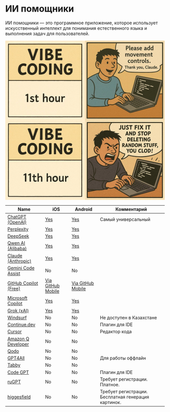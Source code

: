 # ИИ помощники

ИИ помощники — это программное приложение, которое использует искусственный интеллект для понимания естественного языка и выполнения задач для пользователей.  

![alt text](img/img_27.png)

<table>
  <thead>
    <tr>
      <th>Name</th>
      <th>iOS</th>
      <th>Android</th>
      <th>Комментарий</th>
    </tr>
  </thead>
  <tbody>
    <tr>
      <td><a href="https://chatgpt.com/">ChatGPT (OpenAI)</a></td>
      <td><a href="https://apps.apple.com/us/app/chatgpt/id6448311069">Yes</a></td>
      <td><a href="https://play.google.com/store/apps/details?id=com.openai.chatgpt">Yes</a></td>
      <td>Самый универсальный</td>
    </tr>
    <tr>
      <td><a href="https://www.perplexity.ai/">Perplexity</a></td>
      <td><a href="https://apps.apple.com/us/app/perplexity-ask-anything/id1668000334">Yes</a></td>
      <td><a href="https://play.google.com/store/apps/details?id=ai.perplexity.ask">Yes</a></td>
      <td></td>
    </tr>
    <tr>
      <td><a href="https://www.deepseek.com/">DeepSeek</a></td>
      <td><a href="https://apps.apple.com/us/app/deepseek-ai-assistant/id6737597349">Yes</a></td>
      <td><a href="https://play.google.com/store/apps/details?id=com.deepseek.ai">Yes</a></td>
      <td></td>
    </tr>
    <tr>
      <td><a href="https://qwen.ai/">Qwen AI (Alibaba)</a></td>
      <td><a href="https://apps.apple.com/app/id6743778442">Yes</a></td>
      <td><a href="https://play.google.com/store/apps/details?id=ai.qwenlm.chat.android&pli=1">Yes</a></td>
      <td></td>
    </tr>
    <tr>
      <td><a href="https://claude.ai/">Claude (Anthropic)</a></td>
      <td><a href="https://apps.apple.com/us/app/claude-by-anthropic/id6473753684">Yes</a></td>
      <td><a href="https://play.google.com/store/apps/details?id=ai.claude.app">Yes</a></td>
      <td></td>
    </tr>
    <tr>
      <td><a href="https://codeassist.google">Gemini Code Assist</a></td>
      <td>No</td>
      <td>No</td>
      <td></td>
    </tr>
    <tr>
      <td><a href="https://github.com/features/copilot">GitHub Copilot (Free)</a></td>
      <td><a href="https://apps.apple.com/us/app/github/id1477376905">Via GitHub Mobile</a></td>
      <td><a href="https://play.google.com/store/apps/details?id=com.github.android">Via GitHub Mobile</a></td>
      <td></td>
    </tr>
    <tr>
      <td><a href="https://copilot.microsoft.com/">Microsoft Copilot</a></td>
      <td><a href="https://apps.apple.com/us/app/microsoft-copilot/id6472538445">Yes</a></td>
      <td><a href="https://play.google.com/store/apps/details?id=com.microsoft.copilot">Yes</a></td>
      <td></td>
    </tr>
    <tr>
      <td><a href="https://grok.com/">Grok (xAI)</a></td>
      <td><a href="https://apps.apple.com/us/app/grok/id6670324846">Yes</a></td>
      <td><a href="https://play.google.com/store/apps/details?id=ai.x.grok">Yes</a></td>
      <td></td>
    </tr>
    <tr>
      <td><a href="https://windsurf.com/">Windsurf</a></td>
      <td>No</td>
      <td>No</td>
      <td>Не доступен в Казахстане</td>
    </tr>
    <tr>
      <td><a href="https://www.continue.dev/">Continue.dev</a></td>
      <td>No</td>
      <td>No</td>
      <td>Плагин для IDE</td>
    </tr>
    <tr>
      <td><a href="https://cursor.com/">Cursor</a></td>
      <td>No</td>
      <td>No</td>
      <td>Редактор кода</td>
    </tr>
    <tr>
      <td><a href="https://aws.amazon.com/ru/q/developer/">Amazon Q Developer</a></td>
      <td>No</td>
      <td>No</td>
      <td></td>
    </tr>
    <tr>
      <td><a href="https://www.qodo.ai/">Qodo</a></td>
      <td>No</td>
      <td>No</td>
      <td></td>
    </tr>
    <tr>
      <td><a href="https://www.nomic.ai/gpt4all">GPT4All</a></td>
      <td>No</td>
      <td>No</td>
      <td>Для работы оффлайн</td>
    </tr>
    <tr>
      <td><a href="https://www.tabbyml.com/">Tabby</a></td>
      <td>No</td>
      <td>No</td>
      <td></td>
    </tr>
    <tr>
      <td><a href="https://www.codegpt.co/">Code GPT</a></td>
      <td>No</td>
      <td>No</td>
      <td>Плагин для IDE</td>
    </tr>
    <tr>
      <td><a href="https://rugpt.io/">ruGPT</a></td>
      <td>No</td>
      <td>No</td>
      <td>Требует регистрации. Платное.</td>
    </tr>
    <tr>
      <td><a href="https://higgsfield.ai/chat">higgesfield</a></td>
      <td>No</td>
      <td>No</td>
      <td>Требует регистрации. Бесплатная генерация картинок.</td>
    </tr>
  </tbody>
</table>